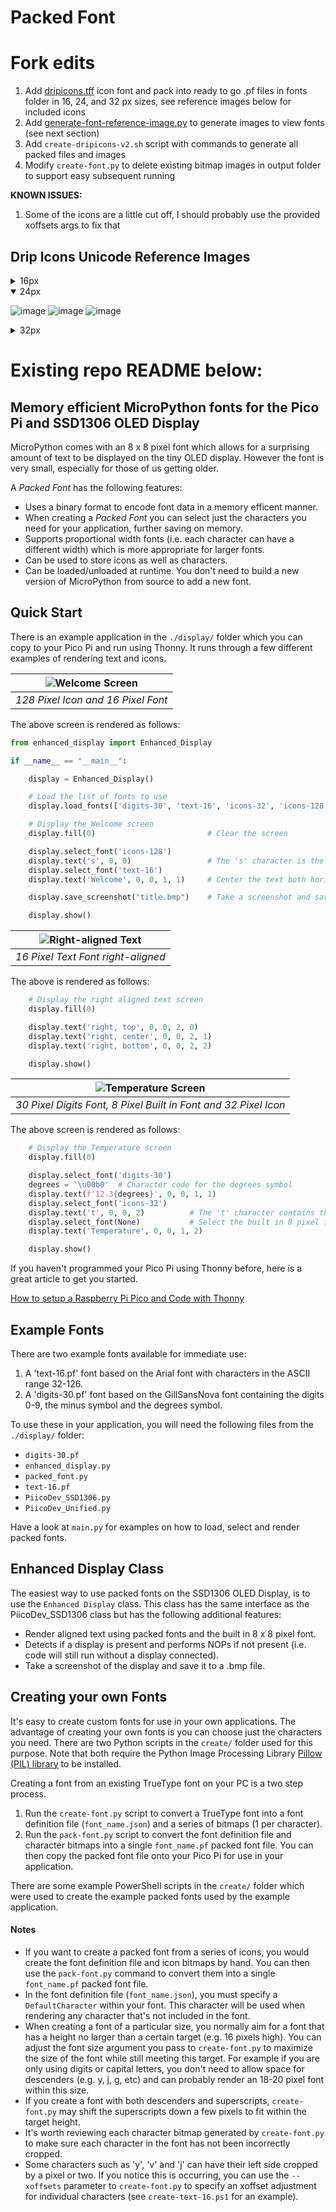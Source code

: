 # Packed Font
# Fork edits
1. Add [dripicons.tff](http://demo.amitjakhu.com/dripicons/) icon font and pack into ready to go .pf files in fonts folder in 16, 24, and 32 px sizes, see reference images below for included icons
1. Add [generate-font-reference-image.py](create/generate-font-reference-image.py) to generate images to view fonts (see next section)
1. Add `create-dripicons-v2.sh` script with commands to generate all packed files and images
1. Modify `create-font.py` to delete existing bitmap images in output folder to support easy subsequent running

**KNOWN ISSUES:**

1. Some of the icons are a little cut off, I should probably use the provided xoffsets args to fix that

## Drip Icons Unicode Reference Images
<details>
<summary>16px</summary>

![image](fonts/dripicons/dripicons-v2-16-split1.tff.png)
![image](fonts/dripicons/dripicons-v2-16-split2.tff.png)
![image](fonts/dripicons/dripicons-v2-16-split3.tff.png)
</details>
<details open>
<summary>24px</summary>

![image](fonts/dripicons/dripicons-v2-24-split1.tff.png)
![image](fonts/dripicons/dripicons-v2-24-split2.tff.png)
![image](fonts/dripicons/dripicons-v2-24-split3.tff.png)
</details>
<details>
<summary>32px</summary>

![image](fonts/dripicons/dripicons-v2-32-split1.tff.png)
![image](fonts/dripicons/dripicons-v2-32-split2.tff.png)
![image](fonts/dripicons/dripicons-v2-32-split3.tff.png)
</details>




# Existing repo README below:

## Memory efficient MicroPython fonts for the Pico Pi and SSD1306 OLED Display

MicroPython comes with an 8 x 8 pixel font which allows for a surprising amount of text to be displayed on the tiny OLED display. However the font is very small, especially for those of us getting older.  

A _Packed Font_ has the following features:

  * Uses a binary format to encode font data in a memory efficent manner.
  * When creating a _Packed Font_ you can select just the characters you need for your application, further saving on memory. 
  * Supports proportional width fonts (i.e. each character can have a different width) which is more appropriate for larger fonts.
  * Can be used to store icons as well as characters.
  * Can be loaded/unloaded at runtime. You don't need to build a new version of MicroPython from source to add a new font.

## Quick Start

There is an example application in the `./display/` folder which you can copy to your Pico Pi and run using Thonny. It runs through a few different examples of rendering text and icons.


| ![Welcome Screen](screenshots/Welcome.bmp) |
|:--:|
|*128 Pixel Icon and 16 Pixel Font*|

The above screen is rendered as follows:

```python
from enhanced_display import Enhanced_Display

if __name__ == "__main__":

    display = Enhanced_Display()

    # Load the list of fonts to use
    display.load_fonts(['digits-30', 'text-16', 'icons-32', 'icons-128'])

    # Display the Welcome screen
    display.fill(0)                         # Clear the screen

    display.select_font('icons-128')
    display.text('s', 0, 0)                 # The 's' character is the Star icon
    display.select_font('text-16')
    display.text('Welcome', 0, 0, 1, 1)     # Center the text both horizontally and vertically.

    display.save_screenshot("title.bmp")    # Take a screenshot and save to file.

    display.show()
```
  

| ![Right-aligned Text](screenshots/right-aligned-text.bmp) |
|:--:|
|*16 Pixel Text Font right-aligned*|
  
The above is rendered as follows:

```python
    # Display the right aligned text screen
    display.fill(0)

    display.text('right, top', 0, 0, 2, 0)
    display.text('right, center', 0, 0, 2, 1)
    display.text('right, bottom', 0, 0, 2, 2)

    display.show()
```

| ![Temperature Screen](screenshots/temperature-screen.bmp) |
|:--:|
|*30 Pixel Digits Font, 8 Pixel Built in Font and 32 Pixel Icon*|

The above screen is rendered as follows:

```python
    # Display the Temperature screen
    display.fill(0)

    display.select_font('digits-30')
    degrees = '\u00b0'  # Character code for the degrees symbol
    display.text(f'12.3{degrees}', 0, 0, 1, 1)
    display.select_font('icons-32')
    display.text('t', 0, 0, 2)          # The 't' character contains the temperature icon
    display.select_font(None)           # Select the built in 8 pixel font
    display.text('Temperature', 0, 0, 1, 2)

    display.show()
```

If you haven't programmed your Pico Pi using Thonny before, here is a great article to get you started.

[How to setup a Raspberry Pi Pico and Code with Thonny](https://core-electronics.com.au/guides/how-to-setup-a-raspberry-pi-pico-and-code-with-thonny/)


## Example Fonts

There are two example fonts available for immediate use:

  1. A 'text-16.pf' font based on the Arial font with characters in the ASCII range 32-126.
  2. A 'digits-30.pf' font based on the GillSansNova font containing the digits 0-9, the minus symbol and the degrees symbol.

To use these in your application, you will need the following files from the `./display/` folder:

  * `digits-30.pf`
  * `enhanced_display.py`
  * `packed_font.py`
  * `text-16.pf`
  * `PiicoDev_SSD1306.py` 
  * `PiicoDev_Unified.py` 

Have a look at `main.py` for examples on how to load, select and render packed fonts.

## Enhanced Display Class

The easiest way to use packed fonts on the SSD1306 OLED Display, is to use the `Enhanced Display` class. This class has the same interface as the PiicoDev_SSD1306 class but has the following additional features:

  * Render aligned text using packed fonts and the built in 8 x 8 pixel font.
  * Detects if a display is present and performs NOPs if not present (i.e. code will still run without a display connected).
  * Take a screenshot of the display and save it to a .bmp file.

## Creating your own Fonts

It's easy to create custom fonts for use in your own applications. The advantage of creating your own fonts is you can choose just the characters you need. There are two Python scripts in the `create/` folder used for this purpose. Note that both require the Python Image Processing Library [Pillow (PIL) library](https://pillow.readthedocs.io/en/stable/index.html) to be installed.

Creating a font from an existing TrueType font on your PC is a two step process.

1. Run the `create-font.py` script to convert a TrueType font into a font definition file (`font_name.json`) and a series of bitmaps (1 per character).
2. Run the `pack-font.py` script to convert the font definition file and character bitmaps into a single `font_name.pf` packed font file. You can then copy the packed font file onto your Pico Pi for use in your application.

There are some example PowerShell scripts in the `create/` folder which were used to create the example packed fonts used by the example application.

#### Notes

* If you want to create a packed font from a series of icons, you would create the font definition file and icon bitmaps by hand. You can then use the `pack-font.py` command to convert them into a single `font_name.pf` packed font file.
* In the font definition file (`font_name.json`), you must specify a `DefaultCharacter` within your font. This character will be used when rendering any character that's not included in the font.
* When creating a font of a particular size, you normally aim for a font that has a height no larger than a certain target (e.g. 16 pixels high). You can adjust the font size argument you pass to `create-font.py` to maximize the size of the font while still meeting this target. For example if you are only using digits or capital letters, you don't need to allow space for descenders (e.g. y, j, g, etc) and can probably render an 18-20 pixel font within this size.
* If you create a font with both descenders and superscripts, `create-font.py` may shift the superscripts down a few pixels to fit within the target height.
* It's worth reviewing each character bitmap generated by `create-font.py` to make sure each character in the font has not been incorrectly cropped.
* Some characters such as 'y', 'v' and 'j' can have their left side cropped by a pixel or two. If you notice this is occurring, you can use the `--xoffsets` parameter to `create-font.py` to specify an xoffset adjustment for individual characters (see `create-text-16.ps1` for an example).
